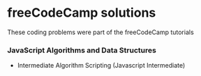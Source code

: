 # freeCodeCamp solutions
These coding problems were part of the freeCodeCamp tutorials

### JavaScript Algorithms and Data Structures
* Intermediate Algorithm Scripting (Javascript Intermediate)

